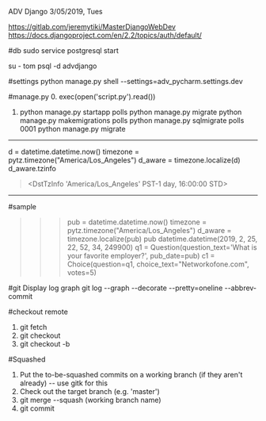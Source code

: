 ADV Django
3/05/2019, Tues

https://gitlab.com/jeremytiki/MasterDjangoWebDev
https://docs.djangoproject.com/en/2.2/topics/auth/default/

#db
sudo service postgresql start

su - tom
psql -d advdjango

#settings
python manage.py shell --settings=adv_pycharm.settings.dev

#manage.py
0. exec(open('script.py').read())
1. python manage.py startapp polls
python manage.py migrate
python manage.py makemigrations polls
python manage.py sqlmigrate polls 0001
python manage.py migrate

----
d = datetime.datetime.now()
timezone = pytz.timezone("America/Los_Angeles")
d_aware = timezone.localize(d)
d_aware.tzinfo
> <DstTzInfo 'America/Los_Angeles' PST-1 day, 16:00:00 STD>

----
#sample 
>>> pub = datetime.datetime.now()
>>> timezone = pytz.timezone("America/Los_Angeles")
>>> d_aware = timezone.localize(pub)
>>> pub
datetime.datetime(2019, 2, 25, 22, 52, 34, 249900)
>>> q1 = Question(question_text='What is your favorite employer?', pub_date=pub)
>>> c1 = Choice(question=q1, choice_text="Networkofone.com", votes=5)

#git
Display log graph
git log --graph --decorate --pretty=oneline --abbrev-commit

#checkout remote
1. git fetch
2. git checkout <branch>
3. git checkout -b <branch>

#Squashed
1. Put the to-be-squashed commits on a working branch (if they aren't already) -- use gitk for this
2. Check out the target branch (e.g. 'master')
3. git merge --squash (working branch name)
4. git commit